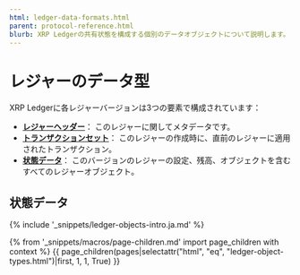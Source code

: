 ```yaml
---
html: ledger-data-formats.html
parent: protocol-reference.html
blurb: XRP Ledgerの共有状態を構成する個別のデータオブジェクトについて説明します。
---
```

# レジャーのデータ型

XRP Ledgerに各レジャーバージョンは3つの要素で構成されています：

* **[レジャーヘッダー](ledger-header.html)**： このレジャーに関してメタデータです。
* **[トランザクションセット](transaction-formats.html)**： このレジャーの作成時に、直前のレジャーに適用されたトランザクション。
* **[状態データ](ledger-object-types.html)**： このバージョンのレジャーの設定、残高、オブジェクトを含むすべてのレジャーオブジェクト。


## 状態データ

{% include '_snippets/ledger-objects-intro.ja.md' %}

{% from '_snippets/macros/page-children.md' import page_children with context %}
{{ page_children(pages|selectattr("html", "eq", "ledger-object-types.html")|first, 1, 1, True) }}
